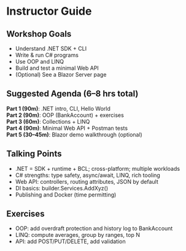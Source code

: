 # Instructor Guide

## Workshop Goals
- Understand .NET SDK + CLI
- Write & run C# programs
- Use OOP and LINQ
- Build and test a minimal Web API
- (Optional) See a Blazor Server page

## Suggested Agenda (6–8 hrs total)
**Part 1 (90m)**: .NET intro, CLI, Hello World  
**Part 2 (90m)**: OOP (BankAccount) + exercises  
**Part 3 (60m)**: Collections + LINQ  
**Part 4 (90m)**: Minimal Web API + Postman tests  
**Part 5 (30–45m)**: Blazor demo walkthrough (optional)

## Talking Points
- .NET = SDK + runtime + BCL; cross-platform; multiple workloads
- C# strengths: type safety, async/await, LINQ, rich tooling
- Web API: controllers, routing attributes, JSON by default
- DI basics: builder.Services.AddXyz()
- Publishing and Docker (time permitting)

## Exercises
- OOP: add overdraft protection and history log to BankAccount
- LINQ: compute averages, group by ranges, top N
- API: add POST/PUT/DELETE, add validation
